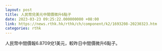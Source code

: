 ```yaml
---
layout: post
title: 人民幣兌美元中間價微升6點子
date: 2023-03-23 09:25:22.000000000 +08:00
link: https://news.rthk.hk/rthk/ch/component/k2/1693208-20230323.htm
categories: rthk
---
```


人民幣中間價報6.8709兌1美元，較昨日中間價微升6點子。
